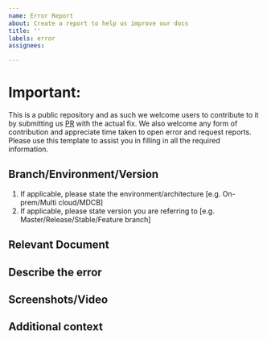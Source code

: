 ```yaml
---
name: Error Report
about: Create a report to help us improve our docs
title: ''
labels: error
assignees: 

---
```


# Important:
This is a public repository and as such we welcome users to contribute to it by submitting us [PR](https://github.com/TykTechnologies/tyk-docs/pulls) with the actual fix. 
We also welcome any form of contribution and appreciate time taken to open error and request reports.
Please use this template to assist you in filling in all the required information.


## Branch/Environment/Version
1. If applicable, please state the environment/architecture [e.g. On-prem/Multi cloud/MDCB]
2. If applicable, please state version you are referring to [e.g. Master/Release/Stable/Feature branch]


## Relevant Document
<!-- Please put the links to the document in error. -->


## Describe the error
<!-- A few reminders:
  - Please write a clear and concise description of what the error is.
  - Motivation and Context - Why is this change required? What problem does it solve?
  - Don't forget to add relevant links and examples.
  - Give as much info as you as possible, keeping in mind that the writer of the doc can understand it and 
    work on it independently with no need to further conversation (if possible). -->


## Screenshots/Video
<!-- If applicable, add screenshots or video to help explain your problem. -->


## Additional context
<!-- Add any other context about the problem here. -->
